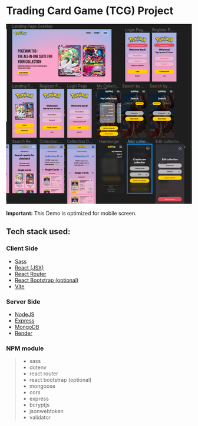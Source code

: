 # Trading Card Game (TCG) Project

![LandingPage](images/TCG-Figma.png)

**Important:** This Demo is optimized for mobile screen.

## Tech stack used:

### Client Side

- [Sass](https://sass-lang.com/)
- [React (JSX)](https://reactjs.org/)
- [React Router](https://reactrouter.com/en/main)
- [React Bootstrap (optional)](https://react-bootstrap.netlify.app/)
- [Vite](https://vitejs.dev/)

### Server Side

- [NodeJS](https://nodejs.org/)
- [Express](https://expressjs.com/de/)
- [MongoDB](https://www.mongodb.com/atlas/database)
- [Render](https://render.com/)

### NPM module

> - sass
> - dotenv
> - react router
> - react bootstrap (optional)
> - mongoose
> - cors
> - express
> - bcryptjs
> - jsonwebtoken
> - validator

